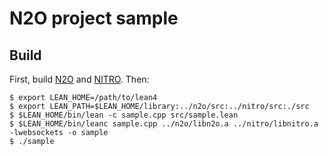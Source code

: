 # N2O project sample

## Build

First, build [N2O](https://github.com/o89/n2o) and [NITRO](https://github.com/o89/nitro). Then:

```shell
$ export LEAN_HOME=/path/to/lean4
$ export LEAN_PATH=$LEAN_HOME/library:../n2o/src:../nitro/src:./src
$ $LEAN_HOME/bin/lean -c sample.cpp src/sample.lean
$ $LEAN_HOME/bin/leanc sample.cpp ../n2o/libn2o.a ../nitro/libnitro.a -lwebsockets -o sample
$ ./sample
```
